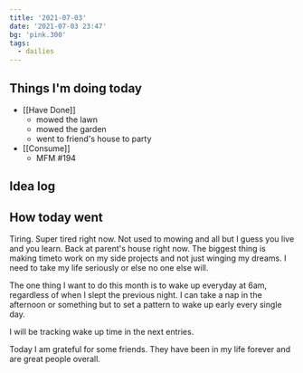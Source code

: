```yaml
---
title: '2021-07-03'
date: '2021-07-03 23:47'
bg: 'pink.300'
tags:
  - dailies
---
```


## Things I'm doing today

- [[Have Done]]
	- mowed the lawn
	- mowed the garden
	- went to friend's house to party
- [[Consume]]
	- MFM #194

## Idea log


## How today went
Tiring. Super tired right now. Not used to mowing and all but I guess you live and you learn. Back at parent's house right now. The biggest thing is making timeto work on my side projects and not just winging my dreams. I need to take my life seriously or else no one else will. 

The one thing I want to do this month is to wake up everyday at 6am, regardless of when I slept the previous night. I can take a nap in the afternoon or something but to set a pattern to wake up early every single day.

I will be tracking wake up time in the next entries.

Today I am grateful for some friends. They have been in my life forever and are great people overall.